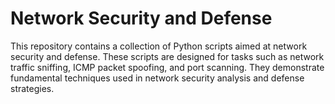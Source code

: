 # Network Security and Defense

This repository contains a collection of Python scripts aimed at network security and defense. These scripts are designed for tasks such as network traffic sniffing, ICMP packet spoofing, and port scanning. They demonstrate fundamental techniques used in network security analysis and defense strategies.
